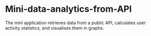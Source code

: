# Mini-data-analytics-from-API
The mini application retrieves data from a public API, calculates user activity statistics, and visualises them in graphs.
